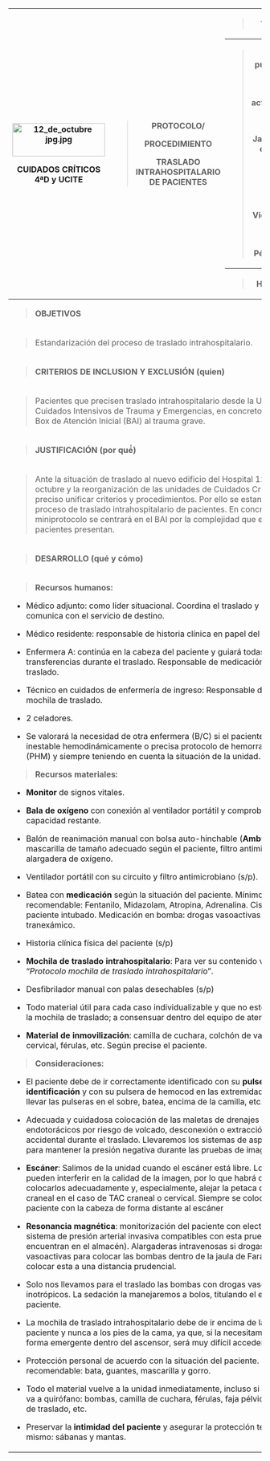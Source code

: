 <table>
<colgroup>
<col style="width: 35%" />
<col style="width: 42%" />
<col style="width: 21%" />
</colgroup>
<thead>
<tr>
<th rowspan="3" style="text-align: center;"><p><img
src="/matriz/media/image1.jpg"
style="width:1.92056in;height:0.67986in"
alt="12_de_octubre jpg.jpg" /></p>
<p><strong>CUIDADOS</strong> <strong>CRÍTICOS 4ªD y
UCITE</strong></p></th>
<th rowspan="3"><blockquote>
<p><strong>PROTOCOLO/</strong></p>
<p><strong>PROCEDIMIENTO</strong></p>
<p><strong>TRASLADO INTRAHOSPITALARIO DE PACIENTES</strong></p>
</blockquote></th>
<th style="text-align: center;"><blockquote>
<p><strong>VERSIÓN</strong></p>
</blockquote></th>
</tr>
<tr>
<th><blockquote>
<p><strong>Fecha publicación:</strong></p>
<p><strong>Fecha prevista actualización:</strong></p>
<p><strong>Autores:</strong></p>
<p>Javier Martín de Castro</p>
<p>Laura Campos Bermejo</p>
<p>María Victoria Luna Montero</p>
<p>Gustavo Pérez García</p>
</blockquote></th>
</tr>
<tr>
<th style="text-align: center;"><blockquote>
<p><strong>Hoja 1 de 2</strong></p>
</blockquote></th>
</tr>
</thead>
<tbody>
<tr>
<td colspan="3"><blockquote>
<p><strong>OBJETIVOS</strong></p>
</blockquote></td>
</tr>
<tr>
<td colspan="3"><blockquote>
<p>Estandarización del proceso de traslado intrahospitalario.</p>
</blockquote></td>
</tr>
<tr>
<td colspan="3"><blockquote>
<p><strong>CRITERIOS DE INCLUSION Y EXCLUSIÓN (quien)</strong></p>
</blockquote></td>
</tr>
<tr>
<td colspan="3"><blockquote>
<p>Pacientes que precisen traslado intrahospitalario desde la Unidad de
Cuidados Intensivos de Trauma y Emergencias, en concreto desde el Box de
Atención Inicial (BAI) al trauma grave.</p>
</blockquote></td>
</tr>
<tr>
<td colspan="3"><blockquote>
<p><strong>JUSTIFICACIÓN (por qué́)</strong></p>
</blockquote></td>
</tr>
<tr>
<td colspan="3" style="text-align: left;"><blockquote>
<p>Ante la situación de traslado al nuevo edificio del Hospital 12 de
octubre y la reorganización de las unidades de Cuidados Críticos, es
preciso unificar criterios y procedimientos. Por ello se estandariza el
proceso de traslado intrahospitalario de pacientes. En concreto, este
miniprotocolo se centrará en el BAI por la complejidad que este tipo de
pacientes presentan.</p>
</blockquote></td>
</tr>
<tr>
<td colspan="3"><blockquote>
<p><strong>DESARROLLO (qué y cómo)</strong></p>
</blockquote></td>
</tr>
<tr>
<td colspan="3"><blockquote>
<p><strong>Recursos humanos:</strong></p>
</blockquote>
<ul>
<li><p>Médico adjunto: como líder situacional. Coordina el traslado y se
comunica con el servicio de destino.</p></li>
<li><p>Médico residente: responsable de historia clínica en papel del
paciente.</p></li>
<li><p>Enfermera A: continúa en la cabeza del paciente y guiará todas
las transferencias durante el traslado. Responsable de medicación de
traslado.</p></li>
<li><p>Técnico en cuidados de enfermería de ingreso: Responsable de ambú
y mochila de traslado.</p></li>
<li><p>2 celadores.</p></li>
<li><p>Se valorará la necesidad de otra enfermera (B/C) si el paciente
está inestable hemodinámicamente o precisa protocolo de hemorragia
masiva (PHM) y siempre teniendo en cuenta la situación de la
unidad.</p></li>
</ul>
<blockquote>
<p><strong>Recursos materiales:</strong></p>
</blockquote>
<ul>
<li><p><strong>Monitor</strong> de signos vitales.</p></li>
<li><p><strong>Bala de oxígeno</strong> con conexión al ventilador
portátil y comprobando su capacidad restante.</p></li>
<li><p>Balón de reanimación manual con bolsa auto-hinchable
(<strong>Ambú</strong>®) con: mascarilla de tamaño adecuado según el
paciente, filtro antimicrobiano y alargadera de oxígeno.</p></li>
<li><p>Ventilador portátil con su circuito y filtro antimicrobiano
(s/p).</p></li>
<li><p>Batea con <strong>medicación</strong> según la situación del
paciente. Mínimo recomendable: Fentanilo, Midazolam, Atropina,
Adrenalina. Cisatracurio si paciente intubado. Medicación en bomba:
drogas vasoactivas y ácido tranexámico.</p></li>
<li><p>Historia clínica física del paciente (s/p)</p></li>
<li><p><strong>Mochila de traslado intrahospitalario</strong>: Para ver
su contenido ver “<em>Protocolo mochila de traslado
intrahospitalari</em>o”.</p></li>
<li><p>Desfibrilador manual con palas desechables (s/p)</p></li>
<li><p>Todo material útil para cada caso individualizable y que no esté
dentro de la mochila de traslado; a consensuar dentro del equipo de
atención inicial.</p></li>
<li><p><strong>Material de inmovilización</strong>: camilla de cuchara,
colchón de vacío, collarín cervical, férulas, etc. Según precise el
paciente.</p></li>
</ul>
<blockquote>
<p><strong>Consideraciones:</strong></p>
</blockquote>
<ul>
<li><p>El paciente debe de ir correctamente identificado con su
<strong>pulsera de identificación</strong> y con su pulsera de hemocod
en las extremidades. Evitar llevar las pulseras en el sobre, batea,
encima de la camilla, etc.</p></li>
<li><p>Adecuada y cuidadosa colocación de las maletas de drenajes
endotorácicos por riesgo de volcado, desconexión o extracción accidental
durante el traslado. Llevaremos los sistemas de aspiración para mantener
la presión negativa durante las pruebas de imagen.</p></li>
<li><p><strong>Escáner</strong>: Salimos de la unidad cuando el escáner
está libre. Los cables pueden interferir en la calidad de la imagen, por
lo que habrá que colocarlos adecuadamente y, especialmente, alejar la
petaca de la zona craneal en el caso de TAC craneal o cervical. Siempre
se coloca al paciente con la cabeza de forma distante al
escáner</p></li>
<li><p><strong>Resonancia magnética</strong>: monitorización del
paciente con electrodos y sistema de presión arterial invasiva
compatibles con esta prueba (se encuentran en el almacén). Alargaderas
intravenosas si drogas vasoactivas para colocar las bombas dentro de la
jaula de Faraday y colocar esta a una distancia prudencial.</p></li>
<li><p>Solo nos llevamos para el traslado las bombas con drogas
vasoactivas o inotrópicos. La sedación la manejaremos a bolos, titulando
el efecto en el paciente.</p></li>
<li><p>La mochila de traslado intrahospitalario debe de ir encima de la
cama del paciente y nunca a los pies de la cama, ya que, si la
necesitamos de forma emergente dentro del ascensor, será muy difícil
acceder a ella.</p></li>
<li><p>Protección personal de acuerdo con la situación del paciente.
Mínimo recomendable: bata, guantes, mascarilla y gorro.</p></li>
<li><p>Todo el material vuelve a la unidad inmediatamente, incluso si el
paciente va a quirófano: bombas, camilla de cuchara, férulas, faja
pélvica, camilla de traslado, etc.</p></li>
<li><p>Preservar la <strong>intimidad del paciente</strong> y asegurar
la protección térmica del mismo: sábanas y mantas.</p></li>
</ul></td>
</tr>
</tbody>
</table>
